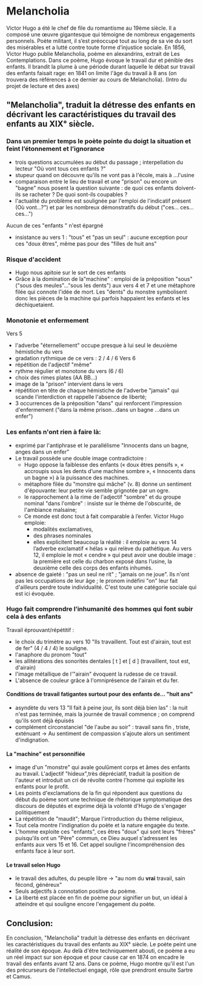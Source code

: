 # Melancholia

Victor Hugo a été le chef de file du romantisme au 19ème siècle. Il a composé une œuvre gigantesque qui témoigne de nombreux engagements personnels. Poète militant, il s’est préoccupé tout au long de sa vie du sort des misérables et a lutté contre toute forme d’injustice sociale.
En 1856, Victor Hugo publie Melancholia, poème en alexandrins, extrait de Les Contemplations. Dans ce poème, Hugo évoque le travail dur et pénible des enfants. Il brandit la plume à une période durant laquelle le débat sur travail des enfants faisait rage: en 1841 on limite l'âge du travail à 8 ans (on trouvera des références à ce dernier au cours de Melancholia). (Intro du projet de lecture et des axes)

## "Melancholia", traduit la détresse des enfants en décrivant les caractéristiques du travail des enfants au XIX° siècle.

### Dans un premier temps le poète pointe du doigt la situation et feint l’étonnement et l’ignorance

- trois questions accumulées au début du passage ; interpellation du lecteur "Où vont tous ces enfants ?"
- stupeur quand on découvre qu'ils ne vont pas à l'école, mais à ...l'usine
- comparaison entre le lieu de travail et une "prison" ou encore un "bagne" nous posent la question suivante : de quoi ces enfants doivent-ils se racheter ? De quoi sont-ils coupables ?
- l'actualité du problème est soulignée par l'emploi de l'indicatif présent (Où vont...?") et par les nombreux démonstratifs du début ("ces... ces... ces...")

Aucun de ces "enfants " n'est épargné

- insistance au vers 1 : "tous" et "pas un seul" : aucune exception pour ces "doux êtres", même pas pour des "filles de huit ans"

### Risque d'accident

- Hugo nous apitoie sur le sort de ces enfants
- Grâce à la domination de la"machine" : emploi de la préposition "sous" ("sous des meules"..."sous les dents") aux vers 4 et 7 et une métaphore filée qui connote l'idée de mort. Les "dents" du monstre symbolisent donc les pièces de la machine qui parfois happaient les enfants et les déchiquetaient.

### Monotonie et enfermement

Vers 5
- l'adverbe "éternellement" occupe presque à lui seul le deuxième hémistiche du vers
- gradation rythmique de ce vers  : 2 / 4 / 6
Vers 6 
- répétition de l'adjectif "même"
- rythme régulier et monotone du vers (6 / 6)
- choix des rimes plates (AA BB...)
-  image de la "prison" intervient dans le vers 
- répétition en tête de chaque hémistiche de l'adverbe "jamais" qui scande l'interdiction et rappelle l'absence de liberté;
- 3 occurrences de la préposition "dans" qui renforcent l'impression d'enfermement ("dans la même prison...dans un bagne ...dans un enfer")

### Les enfants n'ont rien à faire là:
- exprimé par l'antiphrase et le parallélisme "Innocents dans un bagne, anges dans un enfer"
- Le travail possède une double image contradictoire : 
	- Hugo oppose la faiblesse des enfants (« doux êtres pensifs », « accroupis sous les dents d’une machine sombre », « Innocents dans un bagne ») à la puissance des machines.
	- métaphore filée du "monstre qui mâche" (v. 8) donne un sentiment d'épouvante: leur petite vie semble grignotée par un ogre.
	- le rapprochement à la rime de l'adjectif "sombre" et du groupe nominal "dans l'ombre" : insiste sur le thème de l'obscurité, de l'ambiance malsaine;
	- Ce monde est donc tout à fait comparable à l’enfer. Victor Hugo emploie:
		- modalités exclamatives, 
		- des phrases nominales
		- elles explicitent beaucoup la réalité : il emploie au vers 14 l’adverbe exclamatif « hélas » qui relève du pathétique. Au vers 12, il emploie le mot « cendre » qui peut avoir une double image : la première est celle du charbon exposé dans l’usine, la deuxième celle des corps des enfants inhumés. 
- absence de gaieté : "pas un seul ne rit" ; "jamais on ne joue". Ils n'ont pas les occupations de leur âge ; le pronom indéfini "on" leur fait d'ailleurs perdre toute individualité. C'est toute une catégorie sociale qui est ici évoquée.

### Hugo fait comprendre l’inhumanité des hommes qui font subir cela à des enfants

Travail éprouvant/répétitif : 

- le choix du trimètre  au vers 10 "Ils travaillent. Tout est d'airain, tout est de fer" (4 / 4 / 4) le souligne.
- l'anaphore du pronom "tout"
- les allitérations des sonorités dentales [ t ] et [ d ] (travaillent, tout est, d'airain) 
- l'image métallique de l'"airain" évoquent la rudesse de ce travail.
- L'absence de couleur grâce à l'omniprésence de l'airain et du fer. 

#### Conditions de travail fatigantes surtout pour des enfants de... "huit ans"

- asyndète du vers 13 "Il fait à peine jour, ils sont déjà bien las" : la nuit n'est pas terminée, mais la journée de travail commence ; on comprend qu'ils sont déjà épuisés
- complément circonstanciel "de l'aube au soir" : travail sans fin , triste, exténuant -> Au sentiment de compassion s'ajoute alors un sentiment d'indignation.

#### La "machine" est personnifiée

- image d'un "monstre" qui avale goulûment corps et âmes des enfants au travail. L'adjectif "hideux",très dépréciatif, traduit la position de l'auteur et introduit un cri de révolte contre l'homme qui exploite les enfants pour le profit. 
- Les points d'exclamations de la fin qui répondent aux questions du début du poème sont une technique de rhétorique symptomatique des discours de députés et exprime déjà la volonté d'Hugo de s'engager politiquement
- La répétition de "maudit"; Marque l'introduction du thème religieux, 
- Tout cela montre l'indignation du poète et la nature engagée du texte.
- L'homme exploite ces "enfants", ces êtres "doux" qui sont leurs "frères" puisqu'ils ont un "Père" commun, ce Dieu auquel s'adressent les enfants aux vers 15 et 16.
Cet appel souligne l'incompréhension des enfants face à leur sort.

#### Le travail selon Hugo

- le travail des adultes, du peuple libre -> "au nom du **vrai** travail, sain fécond, généreux"
- Seuls adjectifs à connotation positive du poème.
- La liberté est placée en fin de poème pour signifier un but, un idéal à atteindre et qui souligne encore l'engagement du poète.

## Conclusion:

En conclusion, "Melancholia" traduit la détresse des enfants en décrivant les caractéristiques du travail des enfants au XIX° siècle. Le poète peint une réalité de son époque. Au delà d'être techniquement abouti, ce poème a eu un réel impact sur son époque et pour cause car en 1874 on encadre le travail des enfants avant 12 ans. Dans ce poème, Hugo montre qu'il est l'un des précurseurs de l'intellectuel engagé, rôle que prendront ensuite Sartre et Camus.